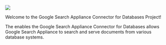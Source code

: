 <img src='http://www.google.com/enterprise/labs/images/labs_connector_dbs.jpg' />

Welcome to the Google Search Appliance Connector for Databases Project!

The enables the Google Search Appliance Connector for Databases allows Google Search Appliance to search and serve documents from various database systems.
